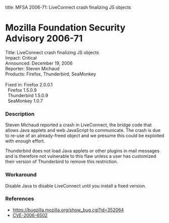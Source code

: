 title: MFSA 2006-71: LiveConnect crash finalizing JS objects

<h1>Mozilla Foundation Security Advisory 2006-71</h1>

<p><span class="label">Title:</span>      LiveConnect crash finalizing JS objects<br/>
<span class="label">Impact:</span>     Critical<br/>
<span class="label">Announced:</span>  December 19, 2006<br/>
<span class="label">Reporter:</span>   Steven Michaud<br/>
<span class="label">Products:</span>   Firefox, Thunderbird, SeaMonkey<br/>
<br/>
<span class="label">Fixed in:</span>   Firefox 2.0.0.1<br/>
<span class="label">&#160;</span>      Firefox 1.5.0.9<br/>
<span class="label">&#160;</span>      Thunderbird 1.5.0.9<br/>
<span class="label">&#160;</span>      SeaMonkey 1.0.7</p>

<h3>Description</h3>

<p>Steven Michaud reported a crash in LiveConnect, the bridge code that allows
Java applets and web JavaScript to communicate. The crash is due to re-use
of an already-freed object and we presume this could be exploited with
enough effort.</p>

<p class="note">Thunderbird does not load Java applets or other plugins in
mail messages and is therefore not vulnerable to this flaw unless a user
has customized their version of Thunderbird to remove this restriction.</p>

<h3>Workaround</h3>

<p>Disable Java to disable LiveConnect until you install
a fixed version.</p>

<h3>References</h3>

<ul>
<li><a href="https://bugzilla.mozilla.org/show_bug.cgi?id=352064">
https://bugzilla.mozilla.org/show_bug.cgi?id=352064</a></li>
<li><a class="ex-ref" href="http://nvd.nist.gov/nvd.cfm?cvename=CVE-2006-6502">CVE-2006-6502</a></li>
</ul>



